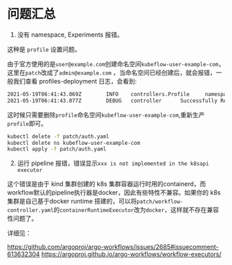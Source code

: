 # 问题汇总 

1. 没有 namespace, Experiments 报错。

这种是 `profile` 设置问题。

由于官方使用的是`user@example.com`创建命名空间`kubeflow-user-example-com`，这里在`patch`改成了`admin@example.com`
，当命名空间已经创建后，就会报错，一般我们查看 profiles-deployment 日志，会看到:
```bash
2021-05-19T06:41:43.069Z        INFO    controllers.Profile     namespace already exist, but not owned by profile creator admin@example.com     {"profile": "/kubeflow-user-example-com"}
2021-05-19T06:41:43.077Z        DEBUG   controller      Successfully Reconciled {"reconcilerGroup": "kubeflow.org", "reconcilerKind": "Profile", "controller": "profile", "name": "kubeflow-user-example-com", "namespace": ""}
```
这时候只需要删除`profile`命名空间`kubeflow-user-example-com`,重新生产`profile`即可。
```bash
kubectl delete -f patch/auth.yaml
kubectl delete ns kubeflow-user-example-com
kubectl apply -f patch/auth.yaml
```

2. 运行 pipeline 报错，错误显示`xxx is not implemented in the k8sapi executor`

这个错误是由于 kind 集群创建的 k8s 集群容器运行时用的containerd，而workflow默认的pipeline执行器是docker，因此有些特性不兼容。如果你的 k8s 集群是自己基于docker runtime 搭建的，可以将`patch/workflow-controller.yaml`的`containerRuntimeExecutor`改为`docker`，这样就不存在兼容性问题了。

详细见：

https://github.com/argoproj/argo-workflows/issues/2685#issuecomment-613632304
https://argoproj.github.io/argo-workflows/workflow-executors/